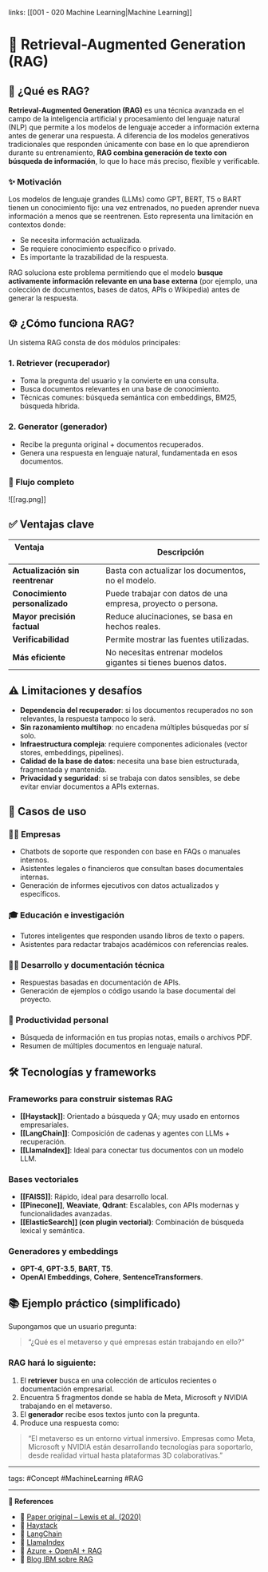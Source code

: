 links: [[001 - 020 Machine Learning|Machine Learning]]

# 🧠 Retrieval-Augmented Generation (RAG)

## 🧩 ¿Qué es RAG?
**Retrieval-Augmented Generation (RAG)** es una técnica avanzada en el campo de la inteligencia artificial y procesamiento del lenguaje natural (NLP) que permite a los modelos de lenguaje acceder a información externa antes de generar una respuesta. A diferencia de los modelos generativos tradicionales que responden únicamente con base en lo que aprendieron durante su entrenamiento, **RAG combina generación de texto con búsqueda de información**, lo que lo hace más preciso, flexible y verificable.

  

### ✨ Motivación
Los modelos de lenguaje grandes (LLMs) como GPT, BERT, T5 o BART tienen un conocimiento fijo: una vez entrenados, no pueden aprender nueva información a menos que se reentrenen. Esto representa una limitación en contextos donde:

- Se necesita información actualizada.
- Se requiere conocimiento específico o privado.
- Es importante la trazabilidad de la respuesta.

RAG soluciona este problema permitiendo que el modelo **busque activamente información relevante en una base externa** (por ejemplo, una colección de documentos, bases de datos, APIs o Wikipedia) antes de generar la respuesta.

## ⚙️ ¿Cómo funciona RAG?
Un sistema RAG consta de dos módulos principales:

### 1. **Retriever (recuperador)**
- Toma la pregunta del usuario y la convierte en una consulta.
- Busca documentos relevantes en una base de conocimiento.
- Técnicas comunes: búsqueda semántica con embeddings, BM25, búsqueda híbrida.

### 2. **Generator (generador)**
- Recibe la pregunta original + documentos recuperados.
- Genera una respuesta en lenguaje natural, fundamentada en esos documentos.

### 🔄 Flujo completo
![[rag.png]]

## ✅ Ventajas clave

| Ventaja                          | Descripción |
|----------------------------------|-------------|
| **Actualización sin reentrenar** | Basta con actualizar los documentos, no el modelo. |
| **Conocimiento personalizado** | Puede trabajar con datos de una empresa, proyecto o persona. |
| **Mayor precisión factual**   | Reduce alucinaciones, se basa en hechos reales. |
| **Verificabilidad**           | Permite mostrar las fuentes utilizadas. |
| **Más eficiente**             | No necesitas entrenar modelos gigantes si tienes buenos datos. |

## ⚠️ Limitaciones y desafíos
- **Dependencia del recuperador**: si los documentos recuperados no son relevantes, la respuesta tampoco lo será.
- **Sin razonamiento multihop**: no encadena múltiples búsquedas por sí solo.
- **Infraestructura compleja**: requiere componentes adicionales (vector stores, embeddings, pipelines).
- **Calidad de la base de datos**: necesita una base bien estructurada, fragmentada y mantenida.
- **Privacidad y seguridad**: si se trabaja con datos sensibles, se debe evitar enviar documentos a APIs externas.

## 💼 Casos de uso

### 🧑‍💼 Empresas
- Chatbots de soporte que responden con base en FAQs o manuales internos.
- Asistentes legales o financieros que consultan bases documentales internas.
- Generación de informes ejecutivos con datos actualizados y específicos.

### 🎓 Educación e investigación
- Tutores inteligentes que responden usando libros de texto o papers.
- Asistentes para redactar trabajos académicos con referencias reales.

### 👨‍💻 Desarrollo y documentación técnica
- Respuestas basadas en documentación de APIs.
- Generación de ejemplos o código usando la base documental del proyecto.

### 🧠 Productividad personal
- Búsqueda de información en tus propias notas, emails o archivos PDF.
- Resumen de múltiples documentos en lenguaje natural.

## 🛠️ Tecnologías y frameworks

### Frameworks para construir sistemas RAG
- **[[Haystack]]**: Orientado a búsqueda y QA; muy usado en entornos empresariales.
- **[[LangChain]]**: Composición de cadenas y agentes con LLMs + recuperación.
- **[[LlamaIndex]]**: Ideal para conectar tus documentos con un modelo LLM.

### Bases vectoriales
- **[[FAISS]]**: Rápido, ideal para desarrollo local.
- **[[Pinecone]]**, **Weaviate**, **Qdrant**: Escalables, con APIs modernas y funcionalidades avanzadas.
- **[[ElasticSearch]] (con plugin vectorial)**: Combinación de búsqueda lexical y semántica.

### Generadores y embeddings
- **GPT-4**, **GPT-3.5**, **BART**, **T5**.
- **OpenAI Embeddings**, **Cohere**, **SentenceTransformers**.

## 📚 Ejemplo práctico (simplificado)
Supongamos que un usuario pregunta:

> “¿Qué es el metaverso y qué empresas están trabajando en ello?”  

### RAG hará lo siguiente:
1. El **retriever** busca en una colección de artículos recientes o documentación empresarial.
2. Encuentra 5 fragmentos donde se habla de Meta, Microsoft y NVIDIA trabajando en el metaverso.
3. El **generador** recibe esos textos junto con la pregunta.
4. Produce una respuesta como:

> “El metaverso es un entorno virtual inmersivo. Empresas como Meta, Microsoft y NVIDIA están desarrollando tecnologías para soportarlo, desde realidad virtual hasta plataformas 3D colaborativas.”


---
tags:
	#Concept  #MachineLearning #RAG  

---

**🔗 References**
- 📄 [Paper original – Lewis et al. (2020)](https://arxiv.org/abs/2005.11401)
- 🧠 [Haystack](https://docs.haystack.deepset.ai/)
- 🔗 [LangChain](https://docs.langchain.com/)
- 📂 [LlamaIndex](https://docs.llamaindex.ai/)
- 🧾 [Azure + OpenAI + RAG](https://learn.microsoft.com/en-us/azure/architecture/example-scenario/ai/retrieval-augmented-generation)
- 🧪 [Blog IBM sobre RAG](https://research.ibm.com/blog/retrieval-augmented-generation-rag)


[^1]: https://research.ibm.com/blog/retrieval-augmented-generation-RAG#:~:text=RAG%20is%20an%20AI%20framework,insight%20into%20LLMs%27%20generative%20process
	

[^2]: https://js.langchain.com/docs/concepts/rag/#:~:text=Retrieval%20Augmented%20Generation%20,powerful%20technique%20for%20building%20more
	

[^3]: https://learn.microsoft.com/en-us/azure/search/retrieval-augmented-generation-overview#:~:text=Retrieval%20Augmented%20Generation%20,embedding%20models%20for%20that%20content
	

[^4]: https://qdrant.tech/articles/what-is-rag-in-ai/
	

[^5]: https://qdrant.tech/articles/what-is-rag-in-ai/#:~:text=RAG%20architecture
	

[^6]: https://qdrant.tech/articles/what-is-rag-in-ai/#:~:text=With%20the%20top%20relevant%20passages,that%20information%20in%20natural%20language
	

[^7]: https://qdrant.tech/articles/what-is-rag-in-ai/#:~:text=RAG%20architecture
	

[^8]: https://qdrant.tech/articles/what-is-rag-in-ai/#:~:text=The%20Retriever
	

[^9]: https://qdrant.tech/articles/what-is-rag-in-ai/#:~:text=This%20approach%20uses%20large%20language,distance%20metrics%20like%20cosine%20similarity
	

[^10]: https://qdrant.tech/articles/what-is-rag-in-ai/#:~:text=
	

[^11]: https://qdrant.tech/articles/what-is-rag-in-ai/#:~:text=With%20the%20top%20relevant%20passages,that%20information%20in%20natural%20language
	

[^12]: https://huggingface.co/docs/transformers/model_doc/rag#:~:text=Retrieval,to%20adapt%20to%20downstream%20tasks
	

[^13]: https://arxiv.org/abs/2005.11401#:~:text=pre,only%20seq2seq
	
